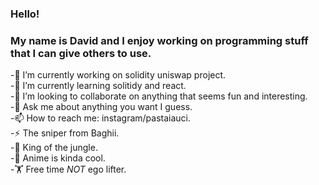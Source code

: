 ### Hello!
### My name is David and I enjoy working on programming stuff that I can give others to use.

-🔭 I’m currently working on solidity uniswap project.\
-🌱 I’m currently learning solitidy and react.\
-👯 I’m looking to collaborate on anything that seems fun and interesting.\
-💬 Ask me about anything  you want I guess.\
-📫 How to reach me: instagram/pastaiauci.\
-⚡ The sniper from Baghii.\
-🌴 King of the jungle.\
-🍡 Anime is kinda cool.\
-🏋️ Free time *NOT* ego lifter.

